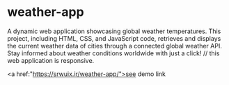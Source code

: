 # weather-app
 A dynamic web application showcasing global weather temperatures. This project, including HTML, CSS, and JavaScript code, retrieves and displays the current weather data of cities through a connected global weather API. Stay informed about weather conditions worldwide with just a click!
 // this web application is responsive.


<a href:"https://srwuix.ir/weather-app/">see demo link </a>
